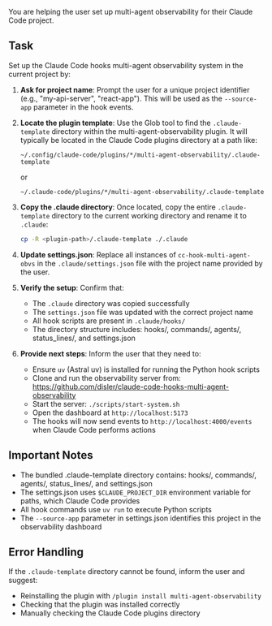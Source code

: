 You are helping the user set up multi-agent observability for their Claude Code project.

## Task

Set up the Claude Code hooks multi-agent observability system in the current project by:

1. **Ask for project name**: Prompt the user for a unique project identifier (e.g., "my-api-server", "react-app"). This will be used as the `--source-app` parameter in the hook events.

2. **Locate the plugin template**: Use the Glob tool to find the `.claude-template` directory within the multi-agent-observability plugin. It will typically be located in the Claude Code plugins directory at a path like:
   ```
   ~/.config/claude-code/plugins/*/multi-agent-observability/.claude-template
   ```
   or
   ```
   ~/.claude-code/plugins/*/multi-agent-observability/.claude-template
   ```

3. **Copy the .claude directory**: Once located, copy the entire `.claude-template` directory to the current working directory and rename it to `.claude`:
   ```bash
   cp -R <plugin-path>/.claude-template ./.claude
   ```

4. **Update settings.json**: Replace all instances of `cc-hook-multi-agent-obvs` in the `.claude/settings.json` file with the project name provided by the user.

5. **Verify the setup**: Confirm that:
   - The `.claude` directory was copied successfully
   - The `settings.json` file was updated with the correct project name
   - All hook scripts are present in `.claude/hooks/`
   - The directory structure includes: hooks/, commands/, agents/, status_lines/, and settings.json

6. **Provide next steps**: Inform the user that they need to:
   - Ensure `uv` (Astral uv) is installed for running the Python hook scripts
   - Clone and run the observability server from: https://github.com/disler/claude-code-hooks-multi-agent-observability
   - Start the server: `./scripts/start-system.sh`
   - Open the dashboard at `http://localhost:5173`
   - The hooks will now send events to `http://localhost:4000/events` when Claude Code performs actions

## Important Notes

- The bundled .claude-template directory contains: hooks/, commands/, agents/, status_lines/, and settings.json
- The settings.json uses `$CLAUDE_PROJECT_DIR` environment variable for paths, which Claude Code provides
- All hook commands use `uv run` to execute Python scripts
- The `--source-app` parameter in settings.json identifies this project in the observability dashboard

## Error Handling

If the `.claude-template` directory cannot be found, inform the user and suggest:
- Reinstalling the plugin with `/plugin install multi-agent-observability`
- Checking that the plugin was installed correctly
- Manually checking the Claude Code plugins directory
